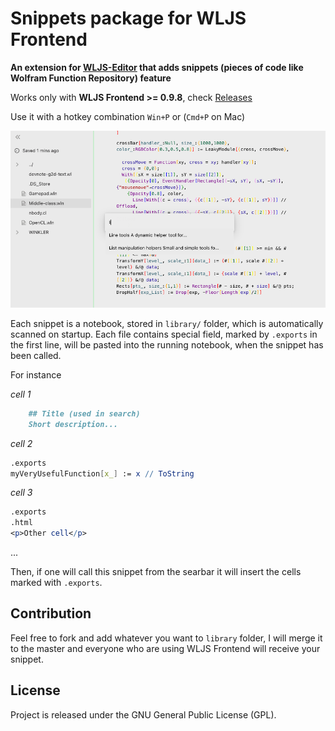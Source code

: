 # Snippets package for WLJS Frontend
**An extension for [WLJS-Editor](https://github.com/JerryI/wljs-editor) that adds snippets (pieces of code like Wolfram Function Repository) feature**

Works only with **WLJS Frontend >= 0.9.8**, check [Releases](https://github.com/JerryI/wolfram-js-frontend/releases)

Use it with a hotkey combination `Win+P` or (`Cmd+P` on Mac)

![](screenshot.png)

Each snippet is a notebook, stored in `library/` folder, which is automatically scanned on startup. Each file contains special field, marked by `.exports` in the first line, will be pasted into the running notebook, when the snippet has been called.

For instance

*cell 1*
```markdown
    ## Title (used in search)
    Short description...
```

*cell 2*
```mathematica
.exports
myVeryUsefulFunction[x_] := x // ToString
```

*cell 3*
```mathematica
.exports
.html
<p>Other cell</p>
```

...

Then, if one will call this snippet from the searbar it will insert the cells marked with `.exports`.

## Contribution
Feel free to fork and add whatever you want to `library` folder, I will merge it to the master and everyone who are using WLJS Frontend will receive your snippet.

## License
Project is released under the GNU General Public License (GPL).
